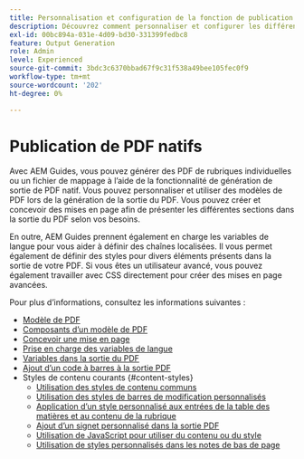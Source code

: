 ```yaml
---
title: Personnalisation et configuration de la fonction de publication d’PDF natif
description: Découvrez comment personnaliser et configurer les différents composants de la fonction de PDF natif.
exl-id: 00bc894a-031e-4d09-bd30-331399fedbc8
feature: Output Generation
role: Admin
level: Experienced
source-git-commit: 3bdc3c6370bbad67f9c31f538a49bee105fec0f9
workflow-type: tm+mt
source-wordcount: '202'
ht-degree: 0%

---
```


# Publication de PDF natifs

Avec AEM Guides, vous pouvez générer des PDF de rubriques individuelles ou un fichier de mappage à l’aide de la fonctionnalité de génération de sortie de PDF natif. Vous pouvez personnaliser et utiliser des modèles de PDF lors de la génération de la sortie du PDF. Vous pouvez créer et concevoir des mises en page afin de présenter les différentes sections dans la sortie du PDF selon vos besoins.

En outre, AEM Guides prennent également en charge les variables de langue pour vous aider à définir des chaînes localisées. Il vous permet également de définir des styles pour divers éléments présents dans la sortie de votre PDF. Si vous êtes un utilisateur avancé, vous pouvez également travailler avec CSS directement pour créer des mises en page avancées.


Pour plus d’informations, consultez les informations suivantes :
* [Modèle de PDF](../native-pdf/pdf-template.md)
* [Composants d’un modèle de PDF](../native-pdf/components-pdf-template.md)
* [Concevoir une mise en page](../native-pdf/design-page-layout.md)
* [Prise en charge des variables de langue](../native-pdf/native-pdf-language-variables.md)
* [Variables dans la sortie du PDF](../native-pdf/native-pdf-variables.md)
* [Ajout d’un code à barres à la sortie PDF](../native-pdf/add-barcode.md)
* Styles de contenu courants {#content-styles}
   * [Utilisation des styles de contenu communs](../native-pdf/stylesheet.md)
   * [Utilisation des styles de barres de modification personnalisés](../native-pdf/change-bar-style.md)
   * [Application d’un style personnalisé aux entrées de la table des matières et au contenu de la rubrique](../native-pdf/custom-style-toc.md)
   * [Ajout d’un signet personnalisé dans la sortie PDF](../native-pdf/add-custom-bookmark.md)
   * [Utilisation de JavaScript pour utiliser du contenu ou du style](../native-pdf/use-javascript-content-style.md)
   * [Utilisation de styles personnalisés dans les notes de bas de page](../native-pdf/footnote-number-style.md)
